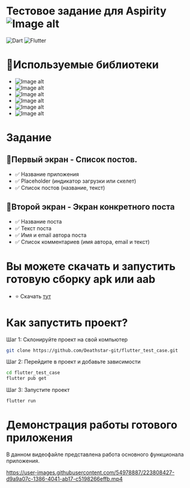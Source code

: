 # Тестовое задание для Aspirity ![Image alt](https://static.tildacdn.com/tild6233-3835-4334-b338-393831373631/emblem.svg)
![Dart](https://img.shields.io/badge/dart-%230175C2.svg?style=for-the-badge&logo=dart&logoColor=white) ![Flutter](https://img.shields.io/badge/Flutter-%2302569B.svg?style=for-the-badge&logo=Flutter&logoColor=white)

# 📓Используемые библиотеки
- ![Image alt](https://img.shields.io/badge/dio-5.0.1-green)
- ![Image alt](https://img.shields.io/badge/bloc-8.1.0-green)
- ![Image alt](https://img.shields.io/badge/equatable-2.0.3-green)
- ![Image alt](https://img.shields.io/badge/retrofit-4.0.1-green)
- ![Image alt](https://img.shields.io/badge/freezed_annotation-2.2.0-green)
- ![Image alt](https://img.shields.io/badge/json_annotation-4.8.0-green)


# Задание

## 📱Первый экран - Список постов.

- ✅ Название приложения
- ✅ Placeholder (индикатор загрузки или скелет)
- ✅ Список постов (название, текст)


## 📱Второй экран - Экран конкретного поста

- ✅ Название поста
- ✅ Текст поста
- ✅ Имя и email автора поста
- ✅ Список комментариев (имя автора, email и текст)

# Вы можете скачать и запустить готовую сборку apk или aab

- ⭐ Скачать [тут](https://github.com/Deathstar-git/flutter_test_case/releases/tag/demo)

# Как запустить проект?

Шаг 1: Склонируйте проект на свой компьютер

```sh
git clone https://github.com/Deathstar-git/flutter_test_case.git

```

Шаг 2: Перейдите в проект и добавьте зависимости

```sh
cd flutter_test_case
flutter pub get

```





Шаг 3: Запустите проект

```sh
flutter run

```

# Демонстрация работы готового приложения
В данном видеофайле представлена работа основного функционала приложения.

https://user-images.githubusercontent.com/54978887/223808427-d9a9a07c-1386-4041-ab17-c5198266effb.mp4




